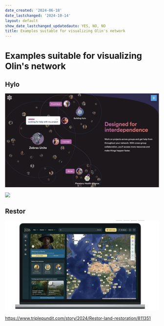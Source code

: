 ```yaml
---
date_created: '2024-06-18'
date_lastchanged: '2024-10-14'
layout: default
show_date_lastchanged_updatedauto: YES, NO, NO
title: Examples suitable for visualizing Olin's network
---
```

# Examples suitable for visualizing Olin's network

## Hylo

![](media/cleanshot_2024-06-18-at-15-13-22@2x.png)

![](media/cleanshot_2024-06-18-at-15-15-54@2x.png)


## Restor 
![](media/cleanshot_2024-10-13-at-17-59-10@2x.png)

https://www.triplepundit.com/story/2024/Restor-land-restoration/811351